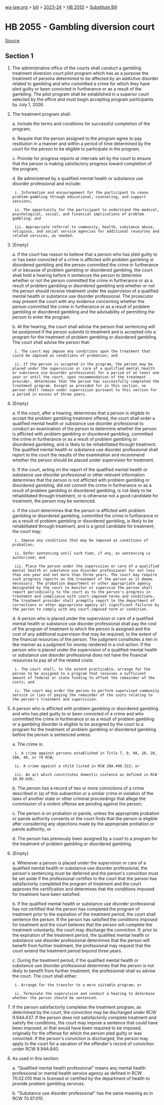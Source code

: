[wa-law.org](/) > [bill](/bill/) > [2023-24](/bill/2023-24/) > [HB 2055](/bill/2023-24/hb/2055/) > [Substitute Bill](/bill/2023-24/hb/2055/S/)

# HB 2055 - Gambling diversion court

[Source](http://lawfilesext.leg.wa.gov/biennium/2023-24/Pdf/Bills/House%20Bills/2055-S.pdf)

## Section 1
1. The administrative office of the courts shall conduct a gambling treatment diversion court pilot program which has as a purpose the treatment of persons determined to be affected by an addictive disorder related to gambling and who committed a crime for which they have pled guilty or been convicted in furtherance or as a result of the gambling. The pilot program shall be established in a superior court selected by the office and must begin accepting program participants by July 1, 2026.

2. The treatment program shall:

    a. Include the terms and conditions for successful completion of the program;

    b. Require that the person assigned to the program agree to pay restitution in a manner and within a period of time determined by the court for the person to be eligible to participate in the program;

    c. Provide for progress reports at intervals set by the court to ensure that the person is making satisfactory progress toward completion of the program;

    d. Be administered by a qualified mental health or substance use disorder professional and include:

        i. Information and encouragement for the participant to cease problem gambling through educational, counseling, and support sessions;

        ii. The opportunity for the participant to understand the medical, psychological, social, and financial implications of problem gambling; and

        iii. Appropriate referral to community, health, substance abuse, religious, and social service agencies for additional resources and related services, as needed.

3. [Empty]

    a. If the court has reason to believe that a person who has pled guilty to or has been convicted of a crime is afflicted with problem gambling or disordered gambling and the person committed the crime in furtherance of or because of problem gambling or disordered gambling, the court shall hold a hearing before it sentences the person to determine whether or not the person committed the crime in furtherance or as a result of problem gambling or disordered gambling and whether or not the person should receive treatment under the supervision of a qualified mental health or substance use disorder professional. The prosecutor may present the court with any evidence concerning whether the person committed the crime in furtherance or as a result of problem gambling or disordered gambling and the advisability of permitting the person to enter the program.

    b. At the hearing, the court shall advise the person that sentencing will be postponed if the person submits to treatment and is accepted into a program for the treatment of problem gambling or disordered gambling. The court shall advise the person that:

        i. The court may impose any conditions upon the treatment that could be imposed as conditions of probation; and

        ii. If the person is accepted in the program, the person may be placed under the supervision or care of a qualified mental health or substance use disorder professional for a period of at least one year or until the court, upon recommendation of the treatment provider, determines that the person has successfully completed the treatment program. Except as provided for in this section, no person shall remain under supervision pursuant to this section for a period in excess of three years.

4. [Empty]

    a. If the court, after a hearing, determines that a person is eligible to accept the problem gambling treatment offered, the court shall order a qualified mental health or substance use disorder professional to conduct an examination of the person to determine whether the person is afflicted with problem gambling or disordered gambling, committed the crime in furtherance or as a result of problem gambling or disordered gambling, and is likely to be rehabilitated through treatment. The qualified mental health or substance use disorder professional shall report to the court the results of the examination and recommend whether the person should be placed under supervision for treatment.

    b. If the court, acting on the report of the qualified mental health or substance use disorder professional or other relevant information determines that the person is not afflicted with problem gambling or disordered gambling, did not commit the crime in furtherance or as a result of problem gambling or disordered gambling, is not likely to be rehabilitated through treatment, or is otherwise not a good candidate for treatment, the person may be sentenced.

    c. If the court determines that the person is afflicted with problem gambling or disordered gambling, committed the crime in furtherance or as a result of problem gambling or disordered gambling, is likely to be rehabilitated through treatment, and is a good candidate for treatment, the court may:

        i. Impose any conditions that may be imposed as conditions of probation;

        ii. Defer sentencing until such time, if any, as sentencing is authorized; and

        iii. Place the person under the supervision or care of a qualified mental health or substance use disorder professional for not less than one year and not more than three years. The court may require such progress reports on the treatment of the person as it deems necessary. The probation department or other appropriate agency designated by the court to monitor or supervise the person shall report periodically to the court as to the person's progress in treatment and compliance with court-imposed terms and conditions. The treatment provider shall promptly report to the department of corrections or other appropriate agency all significant failures by the person to comply with any court-imposed term or condition.

    d. A person who is placed under the supervision or care of a qualified mental health or substance use disorder professional shall pay the cost of the program of treatment to which the person is assigned and the cost of any additional supervision that may be required, to the extent of the financial resources of the person. The judgment constitutes a lien in like manner as a judgment for money rendered in a civil action. If the person who is placed under the supervision of a qualified mental health or substance use disorder professional does not have the financial resources to pay all of the related costs:

        i. The court shall, to the extent practicable, arrange for the person to be assigned to a program that receives a sufficient amount of federal or state funding to offset the remainder of the costs; and

        ii. The court may order the person to perform supervised community service in lieu of paying the remainder of the costs relating to the person's treatment and supervision.

5. A person who is afflicted with problem gambling or disordered gambling and who has pled guilty to or been convicted of a crime and who committed the crime in furtherance or as a result of problem gambling or a gambling disorder is eligible to be assigned by the court to a program for the treatment of problem gambling or disordered gambling before the person is sentenced unless:

    a. The crime is:

        i. A crime against persons established in Title 7, 9, 9A, 10, 26, 28A, 46, or 74 RCW;

        ii. A crime against a child listed in RCW 28A.400.322; or

        iii. An act which constitutes domestic violence as defined in RCW 10.99.020;

    b. The person has a record of two or more convictions of a crime described in (a) of this subsection or a similar crime in violation of the laws of another state or other criminal proceedings that allege the commission of a violent offense are pending against the person;

    c. The person is on probation or parole, unless the appropriate probation or parole authority consents or the court finds that the person is eligible after considering any objections made by the appropriate probation or parole authority; or

    d. The person has previously been assigned by a court to a program for the treatment of problem gambling or disordered gambling.

6. [Empty]

    a. Whenever a person is placed under the supervision or care of a qualified mental health or substance use disorder professional, the person's sentencing must be deferred and the person's conviction must be set aside if the professional certifies to the court that the person has satisfactorily completed the program of treatment and the court approves the certification and determines that the conditions imposed for treatment have been satisfied.

    b. If the qualified mental health or substance use disorder professional has not certified that the person has completed the program of treatment prior to the expiration of the treatment period, the court shall sentence the person. If the person has satisfied the conditions imposed for treatment and the court believes that the person will complete the treatment voluntarily, the court may discharge the conviction. If, prior to the expiration of the treatment period, the qualified mental health or substance use disorder professional determines that the person will benefit from further treatment, the professional may request that the court extend the treatment period beyond three years.

    c. During the treatment period, if the qualified mental health or substance use disorder professional determines that the person is not likely to benefit from further treatment, the professional shall so advise the court. The court shall either:

        i. Arrange for the transfer to a more suitable program; or

        ii. Terminate the supervision and conduct a hearing to determine whether the person should be sentenced.

7. If the person satisfactorily completes the treatment program, as determined by the court, the conviction may be discharged under RCW 9.94A.637. If the person does not satisfactorily complete treatment and satisfy the conditions, the court may impose a sentence that could have been imposed, or that would have been required to be imposed, originally for the offense for which the person pled guilty or was convicted. If the person's conviction is discharged, the person may apply to the court for a vacation of the offender's record of conviction under RCW 9.94A.640.

8. As used in this section:

    a. "Qualified mental health professional" means any mental health professional or mental health service agency as defined in RCW 70.02.010 that is licensed or certified by the department of health to provide problem gambling services.

    b. "Substance use disorder professional" has the same meaning as in RCW 70.97.010.
